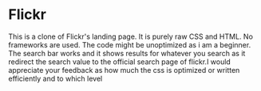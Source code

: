 # Flickr
This is a clone of Flickr's landing page. It is purely raw CSS and HTML. No frameworks are used. The code might be unoptimized as i am a beginner.
The search bar works and it shows results for whatever you search as it redirect the search value to the official search page of flickr.I  would appreciate your feedback as how much the css is optimized or written efficiently and to which level
